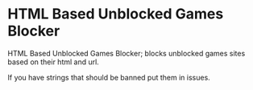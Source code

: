 # HTML Based Unblocked Games Blocker
HTML Based Unblocked Games Blocker; blocks unblocked games sites based on their html and url.

If you have strings that should be banned put them in issues.
